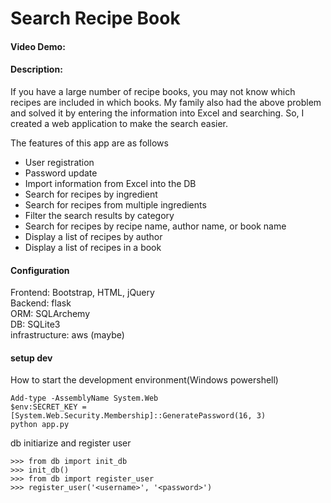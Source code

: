 # Search Recipe Book
#### Video Demo:  <URL HERE>
#### Description:
If you have a large number of recipe books, you may not know which recipes are included in which books.
My family also had the above problem and solved it by entering the information into Excel and searching.
So, I created a web application to make the search easier.

The features of this app are as follows
- User registration
- Password update
- Import information from Excel into the DB
- Search for recipes by ingredient
- Search for recipes from multiple ingredients
- Filter the search results by category
- Search for recipes by recipe name, author name, or book name
- Display a list of recipes by author
- Display a list of recipes in a book

#### Configuration
Frontend: Bootstrap, HTML, jQuery  
Backend: flask  
ORM: SQLArchemy  
DB: SQLite3  
infrastructure: aws (maybe)  

#### setup dev
How to start the development environment(Windows powershell)
```
Add-type -AssemblyName System.Web
$env:SECRET_KEY = [System.Web.Security.Membership]::GeneratePassword(16, 3)
python app.py
````

db initiarize and register user
```
>>> from db import init_db
>>> init_db()
>>> from db import register_user
>>> register_user('<username>', '<password>')
```
